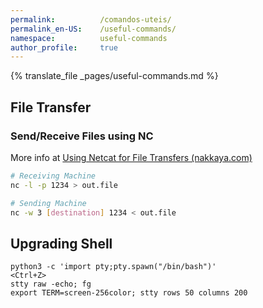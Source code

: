```yaml
---
permalink:          /comandos-uteis/
permalink_en-US:    /useful-commands/
namespace:          useful-commands
author_profile:     true
---
```

{% translate_file _pages/useful-commands.md %}

## File Transfer

### Send/Receive Files using NC

More info at [Using Netcat for File Transfers (nakkaya.com)](https://nakkaya.com/2009/04/15/using-netcat-for-file-transfers/)

```bash
# Receiving Machine
nc -l -p 1234 > out.file

# Sending Machine
nc -w 3 [destination] 1234 < out.file
```

## Upgrading Shell

```
python3 -c 'import pty;pty.spawn("/bin/bash")'
<Ctrl+Z>
stty raw -echo; fg
export TERM=screen-256color; stty rows 50 columns 200
```
